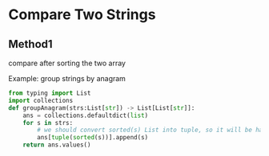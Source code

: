 # Compare Two Strings
## Method1
compare after sorting the two array

Example: group strings by anagram
```python
from typing import List
import collections
def groupAnagram(strs:List[str]) -> List[List[str]]:
    ans = collections.defaultdict(list)
    for s in strs:
        # we should convert sorted(s) List into tuple, so it will be hashable
        ans[tuple(sorted(s))].append(s)  
    return ans.values()
```